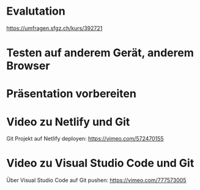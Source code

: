 # Evalutation
https://umfragen.sfgz.ch/kurs/392721

# Testen auf anderem Gerät, anderem Browser

# Präsentation vorbereiten

# Video zu Netlify und Git 
Git Projekt auf Netlify deployen: https://vimeo.com/572470155

# Video zu Visual Studio Code und Git
Über Visual Studio Code auf Git pushen: https://vimeo.com/777573005
